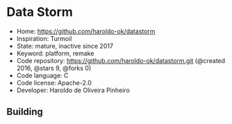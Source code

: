 # Data Storm

- Home: https://github.com/haroldo-ok/datastorm
- Inspiration: Turmoil
- State: mature, inactive since 2017
- Keyword: platform, remake
- Code repository: https://github.com/haroldo-ok/datastorm.git (@created 2016, @stars 9, @forks 0)
- Code language: C
- Code license: Apache-2.0
- Developer: Haroldo de Oliveira Pinheiro

## Building
